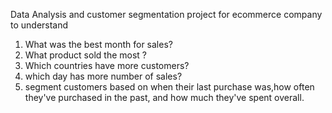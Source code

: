Data Analysis and customer segmentation project for ecommerce company to understand
1) What was the best month for sales?
2) What product sold the most ?
3) Which countries have more customers?
4) which day has more number of sales?
5) segment customers based on when their last purchase was,how often they've purchased in the past, and how much they've spent overall.
